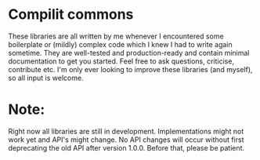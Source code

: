 # Compilit commons

These libraries are all written by me whenever I encountered some boilerplate or (mildly) complex code which I knew I
had to write again sometime. They are well-tested and production-ready and contain minimal documentation to get you
started. Feel free to ask questions, criticise, contribute etc. I'm only ever looking to improve these libraries (and
myself), so all input is welcome.

# Note:

Right now all libraries are still in development. Implementations might not work yet and API's might change. No API
changes will occur without first deprecating the old API after version 1.0.0. Before that, please be patient. 